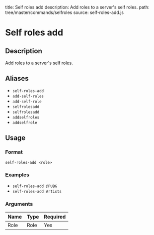 title: Self roles add
description: Add roles to a server's self roles.
path: tree/master/commands/selfroles
source: self-roles-add.js

# Self roles add

## Description

Add roles to a server's self roles.

## Aliases

* `self-roles-add`
* `add-self-roles`
* `add-self-role`
* `selfrolesadd`
* `selfrolesadd`
* `addselfroles`
* `addselfrole`

## Usage

### Format

`self-roles-add <role>`

### Examples

* `self-roles-add @PUBG`
* `self-roles-add Artists`

### Arguments

| Name | Type | Required |
|------|------|----------|
| Role | Role | Yes      |
